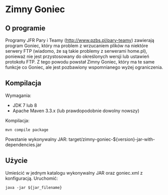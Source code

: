 # Zimny Goniec

## O programie

Programy JFR Pary i Teamy (http://www.pzbs.pl/pary-teamy) zawierają program Goniec, który ma problem z wrzucaniem plików na niektóre serwery FTP (wiadomo, że są takie problemy z serwerami home.pl), ponieważ nie jest przystosowany do określonych wersji lub ustawień protokołu FTP. Z tego powodu powstał Zimny Goniec, który ma te same funkcje co Goniec, ale jest pozbawiony wspomnianego wyżej ograniczenia.

## Kompilacja

Wymagania: 

* JDK 7 lub 8
* Apache Maven 3.3.x (lub prawdopodobnie dowolny nowszy)

Kompilacja:

```
mvn compile package
```

Powstanie wykonywalny JAR: target/zimny-goniec-${version}-jar-with-dependencies.jar

## Użycie

Umieścić w jednym katalogu wykonywalny JAR oraz goniec.xml z konfiguracją. Uruchomić:

```
java -jar ${jar_filename}
```
